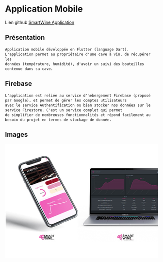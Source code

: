# Application Mobile 
Lien github [SmartWine Application](https://github.com/touch789/app_smartwine.git)

## Présentation
```
Application mobile développée en Flutter (language Dart). L'application permet au propriétaire d'une cave à vin, de récupérer les 
données (température, humidité), d'avoir un suivi des bouteilles contenue dans sa cave. 

```

## Firebase 
```
L'application est reliée au service d'hébergement Firebase (proposé par Google), et permet de gérer les comptes utilisateurs 
avec le service Authentification ou bien stocker nos données sur le service Firestore. C'est un service complet qui permet
de simplifier de nombreuses fonctionnalités et répond facilement au besoin du projet en termes de stockage de donnée. 
```

## Images
![alt text](https://github.com/clemeMnt/ProjectSmartWine/blob/main/Images/Application%20mobile/smartwine_pict.jpg "Application Mobile et Dashboard")
